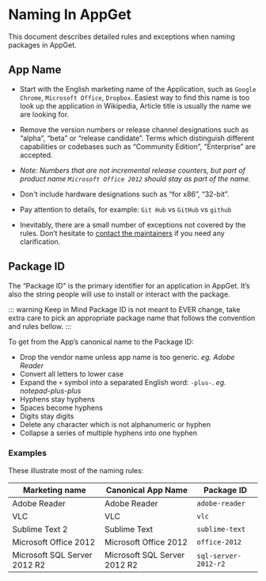 # Naming In AppGet

This document describes detailed rules and exceptions when naming packages in AppGet.

## App Name

-  Start with the English marketing name of the Application, such as `Google Chrome`, `Microsoft Office`, `Dropbox`. Easiest way to find this name is too look up the application in Wikipedia, Article title is usually the name we are looking for.

-  Remove the  version numbers or release channel designations such as “alpha”, “beta” or “release candidate”. Terms which distinguish different capabilities or codebases such as “Community Edition”, “Enterprise” are accepted. 
-  *Note: Numbers that are not incremental release counters, but part of product name `Microsoft Office 2012` should stay as part of the name.*
-  Don't include hardware designations such as “for x86”, “32-bit”.
-  Pay attention to details, for example: `Git Hub` vs `GitHub` vs `github`
-  Inevitably, there are a small number of exceptions not covered by the rules. Don’t hesitate to [contact the maintainers](https://github.com/appget/appget.packages/issues) if you need any clarification.

## Package ID


The “Package ID” is the primary identifier for an application in AppGet. It’s also the string people will use to install or  interact with the package.

::: warning Keep in Mind
Package ID is not meant to EVER change, take extra care to pick an appropriate package name that follows the convention and rules bellow.
:::

To get from the App’s canonical name to the Package ID:

-  Drop the vendor name unless app name is too generic. *eg. Adobe Reader*
-  Convert all letters to lower case
-  Expand the `+` symbol into a separated English word: `-plus-`.
   *eg. notepad-plus-plus*
-  Hyphens stay hyphens
-  Spaces become hyphens
-  Digits stay digits
-  Delete any character which is not alphanumeric or hyphen
-  Collapse a series of multiple hyphens into one hyphen

### Examples

These illustrate most of the naming rules:


| Marketing name                    | Canonical App Name               | Package ID                  |
|-----------------------------------|----------------------------------|-----------------------------|
| Adobe Reader                      | Adobe Reader                     | `adobe-reader`            |
| VLC                               | VLC                              | `vlc`                     |
| Sublime Text 2                    | Sublime Text                     | `sublime-text`            |
| Microsoft Office 2012             | Microsoft Office 2012            | `office-2012`             |
| Microsoft SQL Server 2012 R2      | Microsoft SQL Server 2012 R2     | `sql-server-2012-r2`      |

